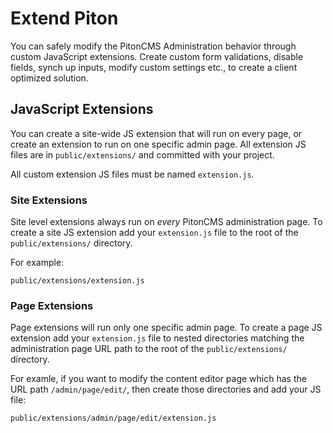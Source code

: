 # Extend Piton

You can safely modify the PitonCMS Administration behavior through custom JavaScript extensions. Create custom form validations, disable fields, synch up inputs, modify custom settings etc., to create a client optimized solution.

## JavaScript Extensions
You can create a site-wide JS extension that will run on every page, or create an extension to run on one specific admin page. All extension JS files are in `public/extensions/` and committed with your project.

All custom extension JS files must be named `extension.js`.

### Site Extensions
Site level extensions always run on _every_ PitonCMS administration page. To create a site JS extension add your `extension.js` file to the root of the `public/extensions/` directory.

For example:
```
public/extensions/extension.js
```

### Page Extensions
Page extensions will run only one specific admin page. To create a page JS extension add your `extension.js` file to nested directories matching the administration page URL path to the root of the `public/extensions/` directory.

For examle, if you want to modify the content editor page which has the URL path `/admin/page/edit/`, then create those directories and add your JS file:

```
public/extensions/admin/page/edit/extension.js
```
